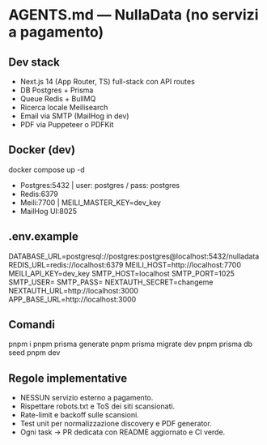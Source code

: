 # AGENTS.md — NullaData (no servizi a pagamento)

## Dev stack

- Next.js 14 (App Router, TS) full-stack con API routes
- DB Postgres + Prisma
- Queue Redis + BullMQ
- Ricerca locale Meilisearch
- Email via SMTP (MailHog in dev)
- PDF via Puppeteer o PDFKit

## Docker (dev)

docker compose up -d

- Postgres:5432 | user: postgres / pass: postgres
- Redis:6379
- Meili:7700 | MEILI_MASTER_KEY=dev_key
- MailHog UI:8025

## .env.example

DATABASE_URL=postgresql://postgres:postgres@localhost:5432/nulladata
REDIS_URL=redis://localhost:6379
MEILI_HOST=http://localhost:7700
MEILI_API_KEY=dev_key
SMTP_HOST=localhost
SMTP_PORT=1025
SMTP_USER=
SMTP_PASS=
NEXTAUTH_SECRET=changeme
NEXTAUTH_URL=http://localhost:3000
APP_BASE_URL=http://localhost:3000

## Comandi

pnpm i
pnpm prisma generate
pnpm prisma migrate dev
pnpm prisma db seed
pnpm dev

## Regole implementative

- NESSUN servizio esterno a pagamento.
- Rispettare robots.txt e ToS dei siti scansionati.
- Rate-limit e backoff sulle scansioni.
- Test unit per normalizzazione discovery e PDF generator.
- Ogni task → PR dedicata con README aggiornato e CI verde.
